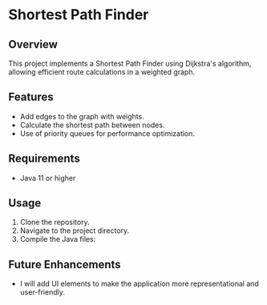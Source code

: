 # Shortest Path Finder

## Overview
This project implements a Shortest Path Finder using Dijkstra's algorithm, allowing efficient route calculations in a weighted graph.

## Features
- Add edges to the graph with weights.
- Calculate the shortest path between nodes.
- Use of priority queues for performance optimization.

## Requirements
- Java 11 or higher

## Usage
1. Clone the repository.
2. Navigate to the project directory.
3. Compile the Java files:

## Future Enhancements
- I will add UI elements to make the application more representational and user-friendly.
